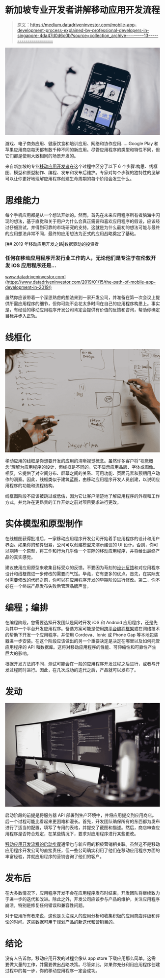 # 新加坡专业开发者讲解移动应用开发流程

> 原文：<https://medium.datadriveninvestor.com/mobile-app-development-process-explained-by-professional-developers-in-singapore-4da47d0d6c0b?source=collection_archive---------13----------------------->

![](img/336b4d25402897991fc5985645466403.png)

游戏、电子商务应用、健康饮食和培训应用、网络和协作应用……Google Play 和苹果应用商店每天都有数千种不同的新应用。尽管应用程序的类型和特性不同，但它们都是使用大致相同的场景开发的。

来自新加坡的专业[移动应用开发者](https://swagsoft.com.sg/mobile-app-development/)在这个过程中区分了以下 6 个步骤:构思、线框图、模型和原型制作、编程、发布和发布后维护。专家对每个步骤的独特性的见解可以让你更好地理解应用程序创建生命周期的每个阶段会发生什么。

# 思维能力

每个手机应用都是从一个想法开始的。然而，首先在未来应用程序所有者脑海中闪现的想法，基于直觉和关于用户为什么会真正需要和喜欢应用程序的假设，应该经过仔细测试，并得到可靠的市场研究的支持。这就是为什么最初的想法可能与最终的应用想法非常不同，最终的应用想法为正式的应用战略奠定了基础。

[](https://www.datadriveninvestor.com/2019/01/15/the-path-of-mobile-app-development-in-2019/) [## 2019 年移动应用开发之路|数据驱动的投资者

### 任何在移动应用程序开发行业工作的人，无论他们是专注于在伦敦开发 iOS 应用程序还是…

www.datadriveninvestor.com](https://www.datadriveninvestor.com/2019/01/15/the-path-of-mobile-app-development-in-2019/) 

虽然你应该带着一个深思熟虑的想法来到一家开发公司，并准备在第一次会议上提供所需应用程序的细节，但你可能不会花太多时间在自己的应用程序构思上。事实是，有经验的移动应用程序开发公司肯定会提供有价值的反馈和咨询，帮助你确定目标并步入正轨。

# 线框化

![](img/8930ab7064071baf6333850a7c26bad8.png)

移动应用的线框是你想要开发的应用的清晰视觉概念。虽然许多客户将“视觉概念”理解为应用程序的设计，但线框是不同的。它不显示应用品牌、字体或图像。相反，它提供了对空间分布、屏幕之间的关系、可用功能、页面元素和预期用户动作的洞察。因此，线框类似于建筑蓝图，由移动应用程序开发人员创建，以说明应用程序的功能和流程结构。

线框图阶段不应该被跳过或低估，因为它让客户清楚地了解应用程序的外观和工作方式，并允许在更昂贵的工作开始之前对项目要求进行更改。

# 实体模型和原型制作

在线框图获得批准后，一家移动应用程序开发公司开始着手应用程序的设计和用户界面。如果你的预算很紧，公司可以创建模型来演示建议的 UI 设计。否则，你可以期待一个原型，将工作和行为几乎像一个实际的移动应用程序，并将给出最终产品的真实感觉。

建议使用应用原型来收集目标受众的反馈。不要因为苛刻的[设计反馈](https://www.toptal.com/designers/prototyping/taking-design-feedback-strategically)和对应用程序设计和线框做进一步修改的需要而气馁。毕竟，它有更多的优点。首先，在实际支付需要修改的代码之前，你可以在应用程序开发的早期阶段进行修改。第二，你不必在一个终端产品发布失败后管理品牌声誉。

# 编程；编排

在编程阶段，您需要选择开发团队是同时开发 iOS 和 Android 应用程序，还是先为其中一个平台开发应用程序。备选方案可能是使用[跨平台编程框架](https://dev.to/smartym/reviewing-the-top-4-cross-platform-development-frameworks-380g)或在网络技术的帮助下开发一个应用程序，并使用 Cordova、Ionic 或 Phone Gap 等本地包装器进一步安装。在这个阶段应该做出的另一个重要决定是决定在哪里以及如何托管应用程序的 API 和数据库。这将对移动应用程序的性能、可伸缩性和可靠性产生巨大的影响。

根据开发方法的不同，测试可能会在一般的应用程序开发过程之后进行，或者与开发过程同时进行。因此，在几次成功的迭代之后，产品就可以发布了。

# 发动

![](img/4a5bb3753b01fab851be48671faa41ec.png)

启动阶段的前提是将服务器 API 部署到生产环境中，并将应用提交到应用商店。后一个过程可能比看起来更困难和漫长。首先，开发团队确保所有的东西都为发布进行了适当的配置，填写了专用的表格，并提交了截图和描述。然后，商店审查应用程序是否符合规定，在某些情况下，要求对应用程序进行某些更改。

[移动应用开发流程的启动步骤](https://swagsoft.com.sg/app-development-process/)通常也与新应用的积极营销相关联。虽然这不是移动应用程序开发公司的直接责任，但一些公司确实利用了他们在移动应用程序方面的丰富经验，并就应用程序的营销咨询了他们的客户。

# 发布后

在大多数情况下，应用程序开发不会在应用程序发布时结束，开发团队将继续致力于进一步的迭代和改进。除此之外，开发公司应该参与产品的维护，关注应用程序崩溃，特别是修复任何错误和兼容性问题。

对于应用所有者来说，这也是关注深入的应用分析和收集积极的应用商店评级和评论的时间。这些数据可用于规划产品的新迭代和营销目的。

# 结论

没有人告诉你，移动应用开发的过程会像从 app store 下载应用那么简单。这需要做大量的工作，并需要做出战略决策。尽管如此，如果你充分利用应用程序创建过程中的每一步，你的移动应用程序一定会成功。